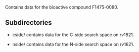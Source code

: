 Contains data for the bioactive compound F1475-0080.

## Subdirectories

- cside/ contains data for the C-side search space on rv1821.

- nside/ contains data for the N-side search space on rv1821.

